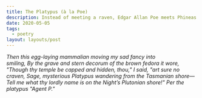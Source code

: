 ```yaml
---
title: The Platypus (à la Poe)
description: Instead of meeting a raven, Edgar Allan Poe meets Phineas and Ferb's Perry the Platypus, aka Agent P.
date: 2020-05-05
tags:
  - poetry
layout: layouts/post
---
```


<style>
poem {
  white-space: pre-wrap;
  font-style: italic;
}
</style>

<poem>Then this egg-laying mammalian moving my sad fancy into smiling,
By the grave and stern decorum of the brown fedora it wore,
"Though thy temple be capped and hidden, thou," I said, "art sure no craven,
Sage, mysterious Platypus wandering from the Tasmanian shore—
Tell me what thy lordly name is on the Night’s Plutonian shore!"
Per the platypus "Agent P."</poem>
